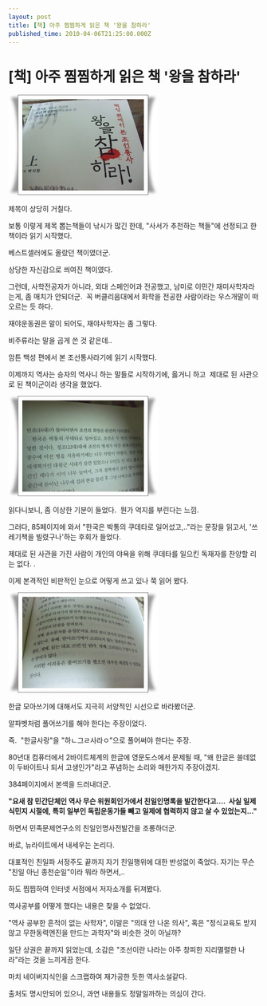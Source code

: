 ```yaml
---
layout: post
title: [책] 아주 찜찜하게 읽은 책 '왕을 참하라'
published_time: 2010-04-06T21:25:00.000Z
---
```


# [책] 아주 찜찜하게 읽은 책 '왕을 참하라'


![](../pds/201004/06/80/a0109780_4bbb20ac0cb47.jpg)

제목이 상당히 거칠다.

보통 이렇게 제목 뽑는책들이 낚시가 많긴 한데, "사서가 추천하는 책들"에 선정되고 한 책이라 읽기 시작했다.

베스트셀러에도 올랐던 책이였더군.

상당한 자신감으로 씌여진 책이였다.

그런데, 사학전공자가 아니라, 외대 스페인어과 전공했고, 남미로 이민간 재미사학자라는게, 좀 매치가 안되더군.  꼭 버클리음대에서 화학을 전공한 사람이라는 우스개말이 떠오르는 듯 하다.

재야운동권은 말이 되어도, 재야사학자는 좀 그렇다.

비주류라는 말을 곱게 쓴 것 같은데..

암튼 백성 편에서 본 조선통사라기에 읽기 시작했다.

이제까지 역사는 승자의 역사니 하는 말들로 시작하기에, 옳거니 하고  제대로 된 사관으로 된 책이군이라 생각을 했었다.

![](../pds/201004/06/80/a0109780_4bbb20ae3c89b.jpg)

읽다니보니, 좀 이상한 기분이 들었다.  뭔가 억지를 부린다는 느낌.

그러다, 85페이지에 와서 "한국은 박통의 쿠데타로 일어섰고,.."라는 문장을 읽고서, '쓰레기책을 빌렸구나'하는 후회가 들었다.

제대로 된 사관을 가진 사람이 개인의 야욕을 위해 쿠데타를 일으킨 독재자를 찬양할 리는 없다. .

이제 본격적인 비판적인 눈으로 어떻게 쓰고 있나 쭉 읽어 봤다.

![](../pds/201004/06/80/a0109780_4bbb20af69dc1.jpg)

한글 모아쓰기에 대해서도 지극히 서양적인 시선으로 바라봤더군.

알파벳처럼 풀어쓰기를 해야 한다는 주장이었다.

즉.  "한글사랑"을 "하ㄴ그ㄹ사라ㅇ"으로 풀어써야 한다는 주장.

80년대 컴퓨터에서 2바이트체계의 한글에 영문도스에서 문제될 때, "왜 한글은 쓸데없이 두바이트나 되서 고생인가"라고 푸념하는 소리와 매한가지 주장이겠지.

384페이지에서 본색을 드러내더군.

**"요새 참 민간단체인 역사 무슨 위원회인가에서 친일인명록을 발간한다고....  사실 일제 식민지 시절에, 특히 일부인 독립운동가들 빼고 일제에 협력하지 않고 살 수 있었는지..."**

하면서 민족문제연구소의 친일인명사전발간을 조롱하더군.

바로, 뉴라이트에서 내세우는 논리다.

대표적인 친일파 서정주도 끝까지 자기 친일행위에 대한 반성없이 죽었다. 자기는 무슨 "친일 아닌 종천순일"이라 뭐라 하면서,..

하도 찝찝하여 인터넷 서점에서 저자소개를 뒤져봤다.

역사공부를 어떻게 했다는 내용은 찾을 수 없었다.

"역사 공부한 흔적이 없는 사학자", 이말은 "의대 안 나온 의사", 혹은 "정식교육도 받지 않고 무한동력엔진을 만드는 과학자"와 비슷한 것이 아닐까?

일단 상권은 끝까지 읽었는데, 소감은 "조선이란 나라는 아주 창피한 지리멸렬한 나라"라는 것을 느끼게끔 한다.

마치 네이버지식인을 스크랩하여 재가공한 듯한 역사소설같다.

출처도 명시안되어 있으니, 과연 내용들도 정말일까하는 의심이 간다.

